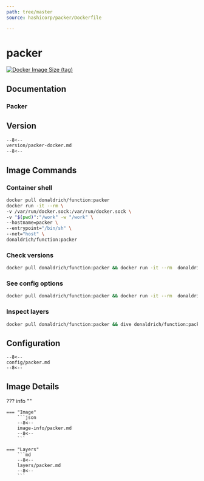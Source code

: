 ```yaml
---
path: tree/master
source: hashicorp/packer/Dockerfile

---
```


# packer

[![Docker Image Size (tag)](https://img.shields.io/docker/image-size/donaldrich/function/packer?color=blue&label=donaldrich/function:packer&logo=docker&style=flat-square)](https://hub.docker.com/r/donaldrich/function/packer)

## Documentation

### Packer

## Version

```sh
--8<--
version/packer-docker.md
--8<--
```

## Image Commands

### Container shell

```sh
docker pull donaldrich/function:packer
docker run -it --rm \
-v /var/run/docker.sock:/var/run/docker.sock \
-v "$(pwd)":"/work" -w "/work" \
--hostname=packer \
--entrypoint="/bin/sh" \
--net="host" \
donaldrich/function:packer
```

### Check versions

```sh
docker pull donaldrich/function:packer && docker run -it --rm  donaldrich/function:packer validate
```

### See config options

```sh
docker pull donaldrich/function:packer && docker run -it --rm  donaldrich/function:packer help
```

### Inspect layers

```sh
docker pull donaldrich/function:packer && dive donaldrich/function:packer
```

## Configuration

```
--8<--
config/packer.md
--8<--
```

## Image Details

??? info ""

    === "Image"
        ```json
        --8<--
        image-info/packer.md
        --8<--
        ```

    === "Layers"
        ```md
        --8<--
        layers/packer.md
        --8<--
        ```

